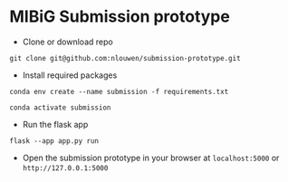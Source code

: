 # MIBiG Submission prototype #

- Clone or download repo

`git clone git@github.com:nlouwen/submission-prototype.git`

- Install required packages

`conda env create --name submission -f requirements.txt`

`conda activate submission`

- Run the flask app

`flask --app app.py run`

- Open the submission prototype in your browser at `localhost:5000` or `http://127.0.0.1:5000`

